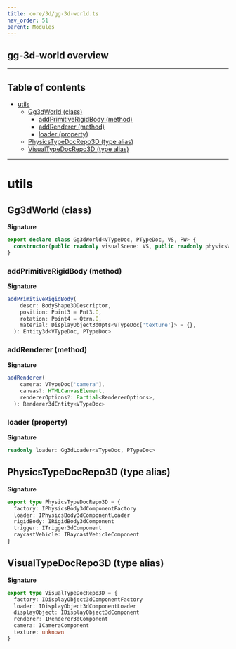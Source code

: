 ```yaml
---
title: core/3d/gg-3d-world.ts
nav_order: 51
parent: Modules
---
```


## gg-3d-world overview

---

<h2 class="text-delta">Table of contents</h2>

- [utils](#utils)
  - [Gg3dWorld (class)](#gg3dworld-class)
    - [addPrimitiveRigidBody (method)](#addprimitiverigidbody-method)
    - [addRenderer (method)](#addrenderer-method)
    - [loader (property)](#loader-property)
  - [PhysicsTypeDocRepo3D (type alias)](#physicstypedocrepo3d-type-alias)
  - [VisualTypeDocRepo3D (type alias)](#visualtypedocrepo3d-type-alias)

---

# utils

## Gg3dWorld (class)

**Signature**

```ts
export declare class Gg3dWorld<VTypeDoc, PTypeDoc, VS, PW> {
  constructor(public readonly visualScene: VS, public readonly physicsWorld: PW)
}
```

### addPrimitiveRigidBody (method)

**Signature**

```ts
addPrimitiveRigidBody(
    descr: BodyShape3DDescriptor,
    position: Point3 = Pnt3.O,
    rotation: Point4 = Qtrn.O,
    material: DisplayObject3dOpts<VTypeDoc['texture']> = {},
  ): Entity3d<VTypeDoc, PTypeDoc>
```

### addRenderer (method)

**Signature**

```ts
addRenderer(
    camera: VTypeDoc['camera'],
    canvas?: HTMLCanvasElement,
    rendererOptions?: Partial<RendererOptions>,
  ): Renderer3dEntity<VTypeDoc>
```

### loader (property)

**Signature**

```ts
readonly loader: Gg3dLoader<VTypeDoc, PTypeDoc>
```

## PhysicsTypeDocRepo3D (type alias)

**Signature**

```ts
export type PhysicsTypeDocRepo3D = {
  factory: IPhysicsBody3dComponentFactory
  loader: IPhysicsBody3dComponentLoader
  rigidBody: IRigidBody3dComponent
  trigger: ITrigger3dComponent
  raycastVehicle: IRaycastVehicleComponent
}
```

## VisualTypeDocRepo3D (type alias)

**Signature**

```ts
export type VisualTypeDocRepo3D = {
  factory: IDisplayObject3dComponentFactory
  loader: IDisplayObject3dComponentLoader
  displayObject: IDisplayObject3dComponent
  renderer: IRenderer3dComponent
  camera: ICameraComponent
  texture: unknown
}
```
